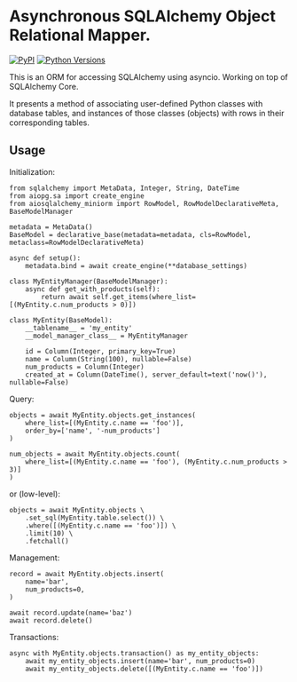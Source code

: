 # Asynchronous SQLAlchemy Object Relational Mapper.

[![PyPI](https://img.shields.io/pypi/v/aiosqlalchemy-miniorm.svg?maxAge=3600)](https://pypi.python.org/pypi/aiosqlalchemy-miniorm)
[![Python Versions](https://img.shields.io/pypi/pyversions/aiosqlalchemy-miniorm.svg?maxAge=3600)](https://pypi.python.org/pypi/aiosqlalchemy-miniorm)

This is an ORM for accessing SQLAlchemy using asyncio. Working on top of SQLAlchemy Core.

It presents a method of associating user-defined Python classes with database tables, and instances of those classes (objects) with rows in their corresponding tables.

## Usage

Initialization:
    
    from sqlalchemy import MetaData, Integer, String, DateTime
    from aiopg.sa import create_engine
    from aiosqlalchemy_miniorm import RowModel, RowModelDeclarativeMeta, BaseModelManager
    
    metadata = MetaData()
    BaseModel = declarative_base(metadata=metadata, cls=RowModel, metaclass=RowModelDeclarativeMeta)    
    
    async def setup():
        metadata.bind = await create_engine(**database_settings)
    
    class MyEntityManager(BaseModelManager):
        async def get_with_products(self):
            return await self.get_items(where_list=[(MyEntity.c.num_products > 0)])
        
    class MyEntity(BaseModel):
        __tablename__ = 'my_entity'
        __model_manager_class__ = MyEntityManager
    
        id = Column(Integer, primary_key=True)
        name = Column(String(100), nullable=False)
        num_products = Column(Integer)
        created_at = Column(DateTime(), server_default=text('now()'), nullable=False)
    
Query:
    
    objects = await MyEntity.objects.get_instances(
        where_list=[(MyEntity.c.name == 'foo')],
        order_by=['name', '-num_products']
    )
    
    num_objects = await MyEntity.objects.count(
        where_list=[(MyEntity.c.name == 'foo'), (MyEntity.c.num_products > 3)]
    )

or (low-level):
    
    objects = await MyEntity.objects \
        .set_sql(MyEntity.table.select()) \
        .where([(MyEntity.c.name == 'foo')]) \
        .limit(10) \
        .fetchall()
    
Management:
    
    record = await MyEntity.objects.insert(
        name='bar',
        num_products=0,
    )
    
    await record.update(name='baz')
    await record.delete()


Transactions:

    async with MyEntity.objects.transaction() as my_entity_objects:
        await my_entity_objects.insert(name='bar', num_products=0)
        await my_entity_objects.delete([(MyEntity.c.name == 'foo')])
